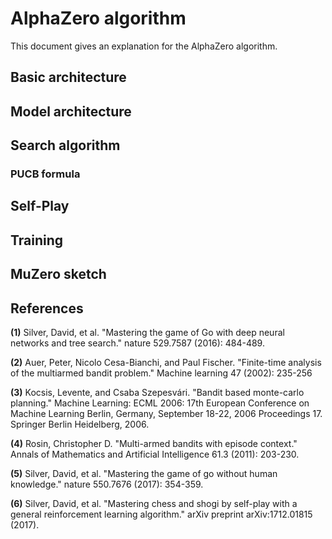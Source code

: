 
# AlphaZero algorithm

This document gives an explanation for the AlphaZero algorithm.

## Basic architecture


## Model architecture


## Search algorithm

### PUCB formula


## Self-Play


## Training


## MuZero sketch


## References

<b id="f1">(1)</b> Silver, David, et al. "Mastering the game of Go with deep neural networks and tree search." nature
529.7587 (2016): 484-489.

<b id="f2">(2)</b> Auer, Peter, Nicolo Cesa-Bianchi, and Paul Fischer. "Finite-time analysis of the
multiarmed bandit problem." Machine learning 47 (2002): 235-256

<b id="f3">(3)</b> Kocsis, Levente, and Csaba Szepesvári. "Bandit based monte-carlo planning." Machine Learning: ECML
2006: 17th European Conference on Machine Learning Berlin, Germany, September 18-22, 2006
Proceedings 17. Springer Berlin Heidelberg, 2006.

<b id="f4">(4)</b> Rosin, Christopher D. "Multi-armed bandits with episode context." Annals of Mathematics and
Artificial Intelligence 61.3 (2011): 203-230.

<b id="f5">(5)</b> Silver, David, et al. "Mastering the game of go without human knowledge." nature 550.7676 (2017):
354-359.

<b id="f6">(6)</b> Silver, David, et al. "Mastering chess and shogi by self-play with a general reinforcement
learning algorithm." arXiv preprint arXiv:1712.01815 (2017).

<!-- <b id="f6">(6)</b> Schrittwieser, Julian, et al. "Mastering atari, go, chess and shogi by planning with a learned
model." Nature 588.7839 (2020): 604-609. -->
